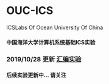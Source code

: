 # OUC-ICS
ICSLabs Of  Ocean University Of China

#### 中国海洋大学计算机系统基础ICS实验

### 2019/10/28 更新 [汇编实验](/asmLab)


#### 后续实验更新中... 请关注
